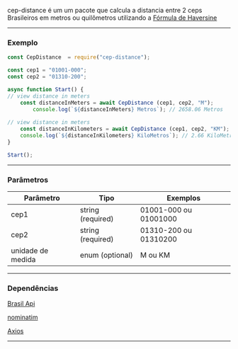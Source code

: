cep-distance é um um pacote que calcula a distancia entre 2 ceps Brasileiros em metros ou quilômetros utilizando a [Fórmula de Haversine](https://en.wikipedia.org/wiki/Haversine_formula)

---
### Exemplo

```jsx
const CepDistance  = require("cep-distance");

const cep1 = "01001-000";
const cep2 = "01310-200";

async function Start() {
// view distance in meters
	const distanceInMeters = await CepDistance (cep1, cep2, "M");
		console.log(`${distanceInMeters} Metros`); // 2658.06 Metros
		
// view distance in meters	
	const distanceInKilometers = await CepDistance (cep1, cep2, "KM");
	console.log(`${distanceInKilometers} KiloMetros`); // 2.66 KiloMetros
}

Start();
```

---
### Parâmetros

|Parâmetro|Tipo|Exemplos|
|---|---|---|
|cep1|string (required)|01001-000 ou 01001000|
|cep2|string (required)|01310-200 ou 01310200|
|unidade de medida|enum (optional)|M ou KM|

---
### Dependências

[Brasil Api](https://brasilapi.com.br/)

[nominatim](https://nominatim.openstreetmap.org/)

[Axios](https://www.npmjs.com/package/axios/)


---
